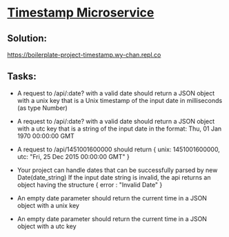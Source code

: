 
# [Timestamp Microservice](https://www.freecodecamp.org/learn/apis-and-microservices/apis-and-microservices-projects/timestamp-microservice)

## Solution:
https://boilerplate-project-timestamp.wy-chan.repl.co


## Tasks:
- A request to /api/:date? with a valid date should return a JSON object with a unix key that is a Unix timestamp of the input date in milliseconds (as type Number)
  
- A request to /api/:date? with a valid date should return a JSON object with a utc key that is a string of the input date in the format: Thu, 01 Jan 1970 00:00:00 GMT
  
- A request to /api/1451001600000 should return { unix: 1451001600000, utc: "Fri, 25 Dec 2015 00:00:00 GMT" }
  
- Your project can handle dates that can be successfully parsed by new Date(date_string)
If the input date string is invalid, the api returns an object having the structure { error : "Invalid Date" }

- An empty date parameter should return the current time in a JSON object with a unix key
  
- An empty date parameter should return the current time in a JSON object with a utc key